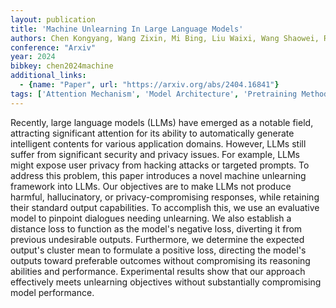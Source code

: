 ```yaml
---
layout: publication
title: 'Machine Unlearning In Large Language Models'
authors: Chen Kongyang, Wang Zixin, Mi Bing, Liu Waixi, Wang Shaowei, Ren Xiaojun, Shen Jiaxing
conference: "Arxiv"
year: 2024
bibkey: chen2024machine
additional_links:
  - {name: "Paper", url: "https://arxiv.org/abs/2404.16841"}
tags: ['Attention Mechanism', 'Model Architecture', 'Pretraining Methods', 'Prompting', 'Security', 'Tools']
---
```

Recently, large language models (LLMs) have emerged as a notable field, attracting significant attention for its ability to automatically generate intelligent contents for various application domains. However, LLMs still suffer from significant security and privacy issues. For example, LLMs might expose user privacy from hacking attacks or targeted prompts. To address this problem, this paper introduces a novel machine unlearning framework into LLMs. Our objectives are to make LLMs not produce harmful, hallucinatory, or privacy-compromising responses, while retaining their standard output capabilities. To accomplish this, we use an evaluative model to pinpoint dialogues needing unlearning. We also establish a distance loss to function as the model's negative loss, diverting it from previous undesirable outputs. Furthermore, we determine the expected output's cluster mean to formulate a positive loss, directing the model's outputs toward preferable outcomes without compromising its reasoning abilities and performance. Experimental results show that our approach effectively meets unlearning objectives without substantially compromising model performance.
